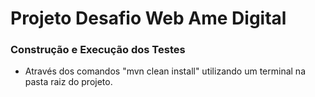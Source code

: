 # Projeto Desafio Web Ame Digital #

### Construção e Execução dos Testes

 - Através dos comandos "mvn clean install" utilizando um terminal na pasta raiz do projeto.
